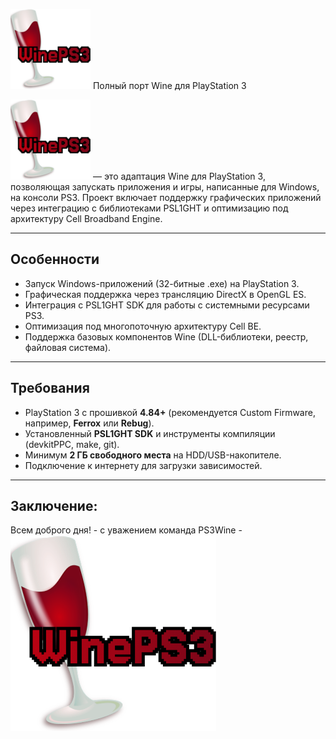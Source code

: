 


![Logo](logo1_min.png) Полный порт Wine для PlayStation 3


![Logo](logo1_min.png) — это адаптация Wine для PlayStation 3, позволяющая запускать приложения и игры, написанные для Windows, на консоли PS3. Проект включает поддержку графических приложений через интеграцию с библиотеками PSL1GHT и оптимизацию под архитектуру Cell Broadband Engine.

---

## Особенности
- Запуск Windows-приложений (32-битные .exe) на PlayStation 3.
- Графическая поддержка через трансляцию DirectX в OpenGL ES.
- Интеграция с PSL1GHT SDK для работы с системными ресурсами PS3.
- Оптимизация под многопоточную архитектуру Cell BE.
- Поддержка базовых компонентов Wine (DLL-библиотеки, реестр, файловая система).

---

## Требования
- PlayStation 3 с прошивкой **4.84+** (рекомендуется Custom Firmware, например, **Ferrox** или **Rebug**).
- Установленный **PSL1GHT SDK** и инструменты компиляции (devkitPPC, make, git).
- Минимум **2 ГБ свободного места** на HDD/USB-накопителе.
- Подключение к интернету для загрузки зависимостей.

---
##  Заключение:
Всем доброго дня! - с уважением команда PS3Wine -
![Logo](logo1.png) 
